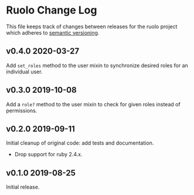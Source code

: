 # Ruolo Change Log

This file keeps track of changes between releases for the ruolo project
which adheres to [semantic versioning](https://semver.org).

## v0.4.0 2020-03-27

Add `set_roles` method to the user mixin to synchronize desired roles for an
individual user.

## v0.3.0 2019-10-08

Add a `role?` method to the user mixin to check for given roles instead of
permissions.

## v0.2.0 2019-09-11

Initial cleanup of original code: add tests and documentation.

* Drop support for ruby 2.4.x.

## v0.1.0 2019-08-25

Initial release.
